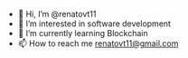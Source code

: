 
- 👋 Hi, I’m @renatovt11
- 👀 I’m interested in software development
- 🌱 I’m currently learning Blockchain
- 📫 How to reach me renatovt11@gmail.com

<!---
renatovt11/renatovt11 is a ✨ special ✨ repository because its `README.md` (this file) appears on your GitHub profile.
You can click the Preview link to take a look at your changes.
--->
